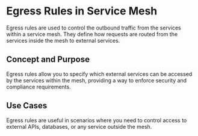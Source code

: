 # Egress Rules in Service Mesh

Egress rules are used to control the outbound traffic from the services within a service mesh. They define how requests are routed from the services inside the mesh to external services.

## Concept and Purpose

Egress rules allow you to specify which external services can be accessed by the services within the mesh, providing a way to enforce security and compliance requirements.

## Use Cases

Egress rules are useful in scenarios where you need to control access to external APIs, databases, or any service outside the mesh.